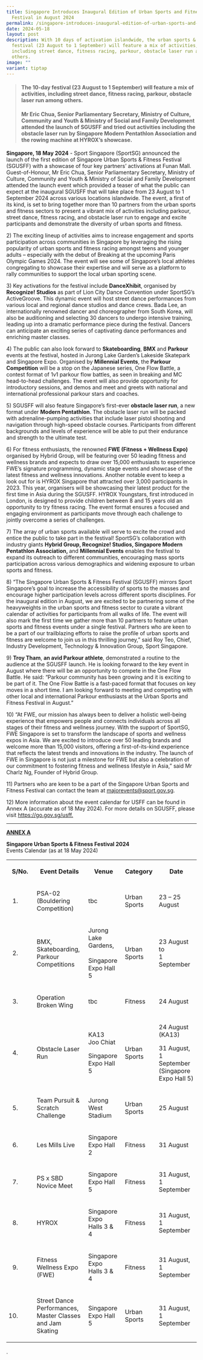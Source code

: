 ```yaml
---
title: Singapore Introduces Inaugural Edition of Urban Sports and Fitness
  Festival in August 2024
permalink: /singapore-introduces-inaugural-edition-of-urban-sports-and-fitness-festival-in-august-2024/
date: 2024-05-18
layout: post
description: With 10 days of activation islandwide, the urban sports & fitness
  festival (23 August to 1 September) will feature a mix of activities,
  including street dance, fitness racing, parkour, obstacle laser run among
  others.
image: ""
variant: tiptap
---
```

<blockquote>
<h4>The 10-day festival (23 August to 1 September) will feature a mix of activities, including street dance, fitness racing, parkour, obstacle laser run among others.</h4>
<h4></h4>
<h4>Mr Eric Chua, Senior Parliamentary Secretary, Ministry of Culture, Community and Youth &amp; Ministry of Social and Family Development attended the launch of SGUSFF and tried out activities including the obstacle laser run by Singapore Modern Pentathlon Association and the rowing machine at HYROX’s showcase.</h4>
</blockquote>
<p></p>
<p><strong>Singapore, 18 May 2024</strong> - Sport Singapore (SportSG) announced
the launch of the first edition of Singapore Urban Sports &amp; Fitness
Festival (SGUSFF) with a showcase of four key partners’ activations at
Funan Mall. Guest-of-Honour, Mr Eric Chua, Senior Parliamentary Secretary,
Ministry of Culture, Community and Youth &amp; Ministry of Social and Family
Development attended the launch event which provided a teaser of what the
public can expect at the inaugural SGUSFF that will take place from 23
August to 1 September 2024 across various locations islandwide. The event,
a first of its kind, is set to bring together more than 10 partners from
the urban sports and fitness sectors to present a vibrant mix of activities
including parkour, street dance, fitness racing, and obstacle laser run
to engage and excite participants and demonstrate the diversity of urban
sports and fitness.</p>
<p>2) The exciting lineup of activities aims to increase engagement and sports
participation across communities in Singapore by leveraging the rising
popularity of urban sports and fitness racing amongst teens and younger
adults – especially with the debut of Breaking at the upcoming Paris Olympic
Games 2024. The event will see some of Singapore’s local athletes congregating
to showcase their expertise and will serve as a platform to rally communities
to support the local urban sporting scene.</p>
<p>3) Key activations for the festival include <strong>DanceXhibit</strong>,
organised by <strong>Recognize! Studios</strong> as part of Lion City Dance
Convention under SportSG’s ActiveGroove. This dynamic event will host street
dance performances from various local and regional dance studios and dance
crews. Bada Lee, an internationally renowned dancer and choreographer from
South Korea, will also be auditioning and selecting 30 dancers to undergo
intensive training, leading up into a dramatic performance piece during
the festival. Dancers can anticipate an exciting series of captivating
dance performances and enriching master classes.</p>
<p>4) The public can also look forward to <strong>Skateboarding</strong>, <strong>BMX </strong>and <strong>Parkour </strong>events
at the festival, hosted in Jurong Lake Garden’s Lakeside Skatepark and
Singapore Expo. Organised by <strong>Millennial Events</strong>, the <strong>Parkour Competition</strong> will
be a stop on the Japanese series, One Flow Battle, a contest format of
1v1 parkour flow battles, as seen in breaking and MC head-to-head challenges.
The event will also provide opportunity for introductory sessions, and
demos and meet and greets with national and international professional
parkour stars and coaches.</p>
<p>5) SGUSFF will also feature Singapore’s first-ever <strong>obstacle laser run</strong>,
a new format under <strong>Modern Pentathlon</strong>. The obstacle laser
run will be packed with adrenaline-pumping activities that include laser
pistol shooting and navigation through high-speed obstacle courses. Participants
from different backgrounds and levels of experience will be able to put
their endurance and strength to the ultimate test.</p>
<p>6) For fitness enthusiasts, the renowned <strong>FWE (Fitness + Wellness Expo)</strong> organised
by Hybrid Group, will be featuring over 50 leading fitness and wellness
brands and expects to draw over 15,000 enthusiasts to experience FWE’s
signature programming, dynamic stage events and showcase of the latest
fitness and wellness innovations. Another notable event to keep a look
out for is HYROX Singapore that attracted over 3,000 participants in 2023.
This year, organisers will be showcasing their latest product for the first
time in Asia during the SGUSFF. HYROX Youngstars, first introduced in London,
is designed to provide children between 8 and 15 years old an opportunity
to try fitness racing. The event format ensures a focused and engaging
environment as participants move through each challenge to jointly overcome
a series of challenges.</p>
<p>7) The array of urban sports available will serve to excite the crowd
and entice the public to take part in the festival! SportSG’s collaboration
with industry giants <strong>Hybrid Group, Recognize! Studios, Singapore Modern Pentathlon Association, </strong>and <strong>Millennial Events</strong> enables
the festival to expand its outreach to different communities, encouraging
mass sports participation across various demographics and widening exposure
to urban sports and fitness.</p>
<p>8) “The Singapore Urban Sports &amp; Fitness Festival (SGUSFF) mirrors
Sport Singapore’s goal to increase the accessibility of sports to the masses
and encourage higher participation levels across different sports disciplines.
For the inaugural edition in August, we are excited to be partnering some
of the heavyweights in the urban sports and fitness sector to curate a
vibrant calendar of activities for participants from all walks of life.
The event will also mark the first time we gather more than 10 partners
to feature urban sports and fitness events under a single festival. Partners
who are keen to be a part of our trailblazing efforts to raise the profile
of urban sports and fitness are welcome to join us in this thrilling journey,”
said Roy Teo, Chief, Industry Development, Technology &amp; Innovation
Group, Sport Singapore.</p>
<p>9) <strong>Troy Tham</strong>, <strong>an avid Parkour athlete</strong>,
demonstrated a routine to the audience at the SGUSFF launch. He is looking
forward to the key event in August where there will be an opportunity to
compete in the One Flow Battle. He said: “Parkour community has been growing
and it is exciting to be part of it. The One Flow Battle is a fast-paced
format that focuses on key moves in a short time. I am looking forward
to meeting and competing with other local and international Parkour enthusiasts
at the Urban Sports and Fitness Festival in August.”</p>
<p>10) “At FWE, our mission has always been to deliver a holistic well-being
experience that empowers people and connects individuals across all stages
of their fitness and wellness journey. With the support of SportSG, FWE
Singapore is set to transform the landscape of sports and wellness expos
in Asia. We are excited to introduce over 50 leading brands and welcome
more than 15,000 visitors, offering a first-of-its-kind experience that
reflects the latest trends and innovations in the industry. The launch
of FWE in Singapore is not just a milestone for FWE but also a celebration
of our commitment to fostering fitness and wellness lifestyle in Asia,”
said Mr Charlz Ng, Founder of Hybrid Group.</p>
<p>11) Partners who are keen to be a part of the Singapore Urban Sports and
Fitness Festival can contact the team at <a href="mailto:majorevents@sport.gov.sg" rel="noopener noreferrer nofollow" target="_blank">majorevents@sport.gov.sg</a>.</p>
<p>12) More information about the event calendar for USFF can be found in
Annex A (accurate as of 18 May 2024). For more details on SGUSFF, please
visit <a href="https://go.gov.sg/usff" rel="noopener noreferrer nofollow" target="_blank">https://go.gov.sg/usff.</a>
</p>
<hr>
<p><strong><u>ANNEX A</u></strong>
</p>
<p><strong>Singapore Urban Sports &amp; Fitness Festival 2024 </strong>
<br>Events Calendar (as at 18 May 2024)</p>
<table style="minWidth: 125px">
<colgroup>
<col>
<col>
<col>
<col>
<col>
</colgroup>
<tbody>
<tr>
<th rowspan="1" colspan="1">
<p>S/No.</p>
</th>
<th rowspan="1" colspan="1">
<p>Event Details</p>
</th>
<th rowspan="1" colspan="1">
<p>Venue</p>
</th>
<th rowspan="1" colspan="1">
<p>Category</p>
</th>
<th rowspan="1" colspan="1">
<p>Date</p>
</th>
</tr>
<tr>
<td rowspan="1" colspan="1">
<ol data-tight="true" class="tight">
<li>
<p></p>
</li>
</ol>
</td>
<td rowspan="1" colspan="1">
<p>PSA-02
<br>(Bouldering Competition)</p>
</td>
<td rowspan="1" colspan="1">
<p>tbc</p>
</td>
<td rowspan="1" colspan="1">
<p>Urban Sports</p>
</td>
<td rowspan="1" colspan="1">
<p>23 – 25 August</p>
</td>
</tr>
<tr>
<td rowspan="1" colspan="1">
<ol start="2" data-tight="true" class="tight">
<li>
<p></p>
</li>
</ol>
</td>
<td rowspan="1" colspan="1">
<p>BMX,
<br>Skateboarding,
<br>Parkour
<br>Competitions</p>
</td>
<td rowspan="1" colspan="1">
<p>Jurong Lake Gardens,
<br>
<br>Singapore Expo Hall 5</p>
</td>
<td rowspan="1" colspan="1">
<p>Urban Sports</p>
</td>
<td rowspan="1" colspan="1">
<p>23 August to
<br>1 September</p>
</td>
</tr>
<tr>
<td rowspan="1" colspan="1">
<ol start="3" data-tight="true" class="tight">
<li>
<p></p>
</li>
</ol>
</td>
<td rowspan="1" colspan="1">
<p>Operation
<br>Broken Wing</p>
</td>
<td rowspan="1" colspan="1">
<p>tbc</p>
</td>
<td rowspan="1" colspan="1">
<p>Fitness</p>
</td>
<td rowspan="1" colspan="1">
<p>24 August</p>
</td>
</tr>
<tr>
<td rowspan="1" colspan="1">
<ol start="4" data-tight="true" class="tight">
<li>
<p></p>
</li>
</ol>
</td>
<td rowspan="1" colspan="1">
<p>Obstacle Laser Run</p>
</td>
<td rowspan="1" colspan="1">
<p>KA13
<br>Joo Chiat</p>
<p>Singapore Expo Hall 5</p>
</td>
<td rowspan="1" colspan="1">
<p>Urban Sports</p>
</td>
<td rowspan="1" colspan="1">
<p>24 August (KA13)</p>
<p>31 August,
<br>1 September (Singapore Expo Hall 5)</p>
</td>
</tr>
<tr>
<td rowspan="1" colspan="1">
<ol start="5" data-tight="true" class="tight">
<li>
<p></p>
</li>
</ol>
</td>
<td rowspan="1" colspan="1">
<p>Team Pursuit &amp; Scratch Challenge</p>
</td>
<td rowspan="1" colspan="1">
<p>Jurong West Stadium</p>
</td>
<td rowspan="1" colspan="1">
<p>Urban Sports</p>
</td>
<td rowspan="1" colspan="1">
<p>25 August</p>
</td>
</tr>
<tr>
<td rowspan="1" colspan="1">
<ol start="6" data-tight="true" class="tight">
<li>
<p></p>
</li>
</ol>
</td>
<td rowspan="1" colspan="1">
<p>Les Mills Live</p>
</td>
<td rowspan="1" colspan="1">
<p>Singapore Expo Hall 2</p>
</td>
<td rowspan="1" colspan="1">
<p>Fitness</p>
</td>
<td rowspan="1" colspan="1">
<p>31 August</p>
</td>
</tr>
<tr>
<td rowspan="1" colspan="1">
<ol start="7" data-tight="true" class="tight">
<li>
<p></p>
</li>
</ol>
</td>
<td rowspan="1" colspan="1">
<p>PS x SBD
<br>Novice Meet</p>
</td>
<td rowspan="1" colspan="1">
<p>Singapore Expo Hall 5</p>
</td>
<td rowspan="1" colspan="1">
<p>Fitness</p>
</td>
<td rowspan="1" colspan="1">
<p>31 August,
<br>1 September</p>
</td>
</tr>
<tr>
<td rowspan="1" colspan="1">
<ol start="8" data-tight="true" class="tight">
<li>
<p></p>
</li>
</ol>
</td>
<td rowspan="1" colspan="1">
<p>HYROX</p>
</td>
<td rowspan="1" colspan="1">
<p>Singapore Expo
<br>Halls 3 &amp; 4</p>
</td>
<td rowspan="1" colspan="1">
<p>Fitness</p>
</td>
<td rowspan="1" colspan="1">
<p>31 August,
<br>1 September</p>
</td>
</tr>
<tr>
<td rowspan="1" colspan="1">
<ol start="9" data-tight="true" class="tight">
<li>
<p></p>
</li>
</ol>
</td>
<td rowspan="1" colspan="1">
<p>Fitness Wellness Expo (FWE)</p>
</td>
<td rowspan="1" colspan="1">
<p>Singapore Expo
<br>Halls 3 &amp; 4</p>
</td>
<td rowspan="1" colspan="1">
<p>Fitness</p>
<p></p>
</td>
<td rowspan="1" colspan="1">
<p>31 August,
<br>1 September</p>
</td>
</tr>
<tr>
<td rowspan="1" colspan="1">
<ol start="10" data-tight="true" class="tight">
<li>
<p></p>
</li>
</ol>
</td>
<td rowspan="1" colspan="1">
<p>Street Dance Performances,
<br>Master Classes and Jam Skating</p>
</td>
<td rowspan="1" colspan="1">
<p>Singapore Expo Hall 5</p>
</td>
<td rowspan="1" colspan="1">
<p>Urban Sports</p>
</td>
<td rowspan="1" colspan="1">
<p>31 August,
<br>1 September</p>
</td>
</tr>
</tbody>
</table>
<p></p>
<p>.</p>